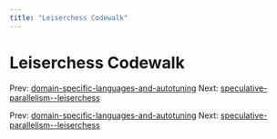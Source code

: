```yaml
---
title: "Leiserchess Codewalk"
---
```


# Leiserchess Codewalk

Prev: [domain-specific-languages-and-autotuning](domain-specific-languages-and-autotuning.md)
Next: [speculative-parallelism--leiserchess](speculative-parallelism--leiserchess.md)

Prev: [domain-specific-languages-and-autotuning](domain-specific-languages-and-autotuning.md)
Next: [speculative-parallelism--leiserchess](speculative-parallelism--leiserchess.md)
